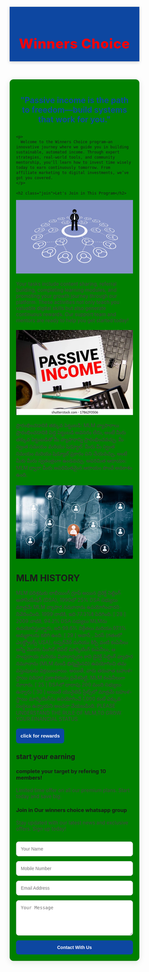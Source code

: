 <html lang="en">
<head>
  <meta charset="UTF-8" />
  <meta name="viewport" content="width=device-width, initial-scale=1.0"/>
  <title>Winners Choice</title>
  <link href="https://fonts.googleapis.com/css2?family=Montserrat:wght@400;600;800&display=swap" rel="stylesheet">
  <style>
    * {
      margin: 0;
      padding: 0;
      box-sizing: border-box;
    }

    body {
      font-family: 'Montserrat', sans-serif;
      background: linear-gradient(to right, #f0f2f5, #e0eafc);
      color:  #990a00;
      line-height: 1.6;
    }

    header {
      background: #0d47a1;
      color: red;
      padding: 30px 20px;
      text-align: center;
      box-shadow: 0 2px 10px rgba(0,0,0,0.2);
    }

    header h1 {
      font-size: 3em;
      font-weight: 800;
      letter-spacing: 1px;
      animation: fadeInDown 1s ease-out;
    }

    .container {
      max-width: 1100px;
      margin: 40px auto;
      padding: 20px;
      background: green;
      border-radius: 12px;
      box-shadow: 0 4px 20px rgba(0,0,0,0.1);
      animation: fadeInUp 1s ease-in;
    }

    .quote {
      font-size: 1.8em;
      font-weight: 600;
      text-align: center;
      color: #0d47a1;
      margin: 30px 0;
      transition: 0.3s;
    }

    .quote:hover {
      color: #0b3861;
    }

    h2.join {
      text-align: center;
      font-size: 2.5em;
      color: #0d47a1;
      margin-top: 50px;
      animation: pulse 2s infinite;
    }

    p {
      font-size: 1.1em;
      margin: 20px 0;
      color: #444;
    }

    form {
      margin-top: 30px;
      display: flex;
      flex-direction: column;
      gap: 15px;
    }

    input, textarea {
      padding: 14px;
      border-radius: 8px;
      border: 1px solid #ccc;
      font-size: 1em;
      transition: border 0.3s;
    }

    input:focus, textarea:focus {
      border: 1px solid #0d47a1;
      outline: none;
    }

    button {
      background: #0d47a1;
      color: white;
      border: none;
      padding: 14px;
      font-size: 1em;
      font-weight: 600;
      border-radius: 8px;
      cursor: pointer;
      transition: background 0.3s;
    }

    button:hover {
      background: #093371;
    }

    @keyframes fadeInDown {
      from {
        opacity: 0;
        transform: translateY(-20px);
      }
      to {
        opacity: 1;
        transform: translateY(0);
      }
    }

    @keyframes fadeInUp {
      from {
        opacity: 0;
        transform: translateY(30px);
      }
      to {
        opacity: 1;
        transform: translateY(0);
      }
    }

    @keyframes pulse {
      0%, 100% {
        transform: scale(1);
      }
      50% {
        transform: scale(1.03);
      }
    }

    @media (max-width: 768px) {
      .quote {
        font-size: 1.4em;
      }

      h2.join {
        font-size: 2em;
      }
    }
  </style>
</head>
<body>

  <header>
    <h1>Winners Choice</h1>
  </header>

  <div class="container">
    <div class="quote">
      "Passive income is the path to freedom—build systems that work for you."
    </div>

    <p>
      Welcome to the Winners Choice program—an innovative journey where we guide you in building sustainable, automated income. Through expert strategies, real-world tools, and community mentorship, you'll learn how to invest time wisely today to earn continuously tomorrow. From affiliate marketing to digital investments, we’ve got you covered.
    </p>

    <h2 class="join">Let's Join in This Program</h2>
<img src="multilevel-marketing-mlm--648692102-6470ed4570ca4c8d8ef137a93f9b35d1.jpg" alt="WORK FROM HOME">
    <p>
      Your tasks include content sharing, referral building, completing learning modules, and promoting your growth journey through our platform. These activities not only teach you valuable digital skills but also generate continuous rewards. Our support team and mentors are ready to help you get started today! </p>
      <img src="blank-note-pad-passive-income-260nw-1786293506.webp" alt="EXTRA INCOME">
<p> ప్రారంభించడానికి తక్కువ పెట్టుబడి:
MLM వ్యాపారాలు ప్రారంభించడానికి పెద్ద పెట్టుబడి అవసరం లేదు, అంటే మీరు తక్కువ పెట్టుబడితో మీ వ్యాపారాన్ని ప్రారంభించవచ్చు.
మీ స్వంత సమయం మరియు షెడ్యూల్:
మీరు మీ స్వంత సమయం మరియు షెడ్యూల్ ప్రకారం పని చేయవచ్చు, అంటే మీకు మీరు స్వతంత్రంగా ఉండవచ్చు.
అపరిమిత ఆదాయం:
MLM ద్వారా మీరు అపరిమితమైన ఆదాయం పొందే అవకాశం ఉంది.</p>
  <img src="istockphoto-530426840-612x612.jpg" alt="EARN MONEY">
  <h1>MLM HISTORY</h1>
<p>
  MLM పరిశ్రమకు లాబీయింగ్ గ్రూప్ అయిన డైరెక్ట్ సెల్లింగ్ అసోసియేషన్ (DSA), 1990లో 25% DSA సభ్యులు మాత్రమే MLM వ్యాపార నమూనాను ఉపయోగించారని నివేదించింది. 1999 నాటికి, ఇది 77.3%కి పెరిగింది. [ 28 ] 2009 నాటికి, 94.2% DSA సభ్యులు MLMను ఉపయోగిస్తున్నారు, ఇది 99.6% విక్రేతలు మరియు 97.1% అమ్మకాలను కలిగి ఉంది. [ 29 ] అవాన్ , ఏరస్ (గతంలో ఎలక్ట్రోలక్స్ USA), టప్పర్‌వేర్ మరియు కిర్బీ వంటి కంపెనీలు అన్నీ మొదట సింగిల్-లెవల్ మార్కెటింగ్ కంపెనీలు, ఆ సాంప్రదాయ మరియు వివాదాస్పదం కాని డైరెక్ట్ సెల్లింగ్ వ్యాపార నమూనాను (MLM నుండి భిన్నమైనవి) ఉపయోగించి తమ వస్తువులను విక్రయించాయి. అయితే, వారు తరువాత బహుళ-స్థాయి పరిహార ప్రణాళికలను ప్రవేశపెట్టి, MLM కంపెనీలుగా మారారు. [ 25 ] DSAలో దాదాపు 200 మంది సభ్యులు ఉన్నారు [ 30 ] అయితే యునైటెడ్ స్టేట్స్‌లో మాత్రమే బహుళ-స్థాయి మార్కెటింగ్‌ను ఉపయోగించే 1,000 కంటే ఎక్కువ సంస్థలు ఉన్నాయని అంచనా వేయబడింది.
  PLEASE UNDERSTAND THE RULE OF MLM,TO GROW YOUR FINANCIAL STATUS
    </p>
     
 <a href="page 2.html"> <button >click for rewards </button></a>
  <section class="ads">
    <h2>start your earning</h2>
    <div class="ad-box">
      <h3>complete your target by refering 10 members!</h3>
      <p>Limited time offer on all our premium plans. Start today and save big.</p>
    </div>
    <div class="ad-box">
      <h3>Join in Our winners choice whatsapp group</h3>
      <p>Stay updated with our latest news and exclusive offers. Sign up today!</p>
   
  <div>
    <form id="contactForm">
      <input type="text" id="name" placeholder="Your Name" required />
      <input type="tel" id="mobile" placeholder="Mobile Number" required />
      <input type="email" id="email" placeholder="Email Address" required />
      <textarea id="message" placeholder="Your Message" rows="5" required></textarea>
      <button type="submit">Contact With Us</button>
    </form>
  </div>

  <script>
    document.getElementById("contactForm").addEventListener("submit", function(e) {
      e.preventDefault();
      const name = document.getElementById("name").value;
      alert(`Thank you, ${name}. We'll contact you shortly!`);

      // Optional: Send data to server or integrate with email service
    });
  </script>

</body>
</html>
